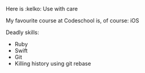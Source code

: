 Here is :kelko:
Use with care

My favourite course at Codeschool is, of course:
iOS

Deadly skills:

* Ruby
* Swift
* Git
* Killing history using git rebase
